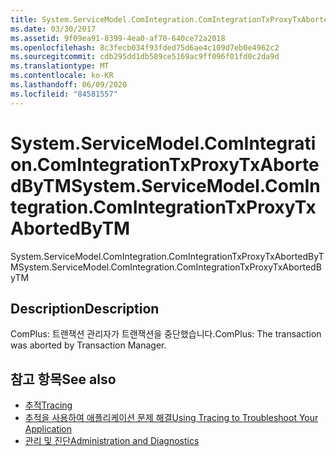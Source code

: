 ```yaml
---
title: System.ServiceModel.ComIntegration.ComIntegrationTxProxyTxAbortedByTM
ms.date: 03/30/2017
ms.assetid: 9f09ea91-8399-4ea0-af70-640ce72a2018
ms.openlocfilehash: 8c3fecb034f93fded75d6ae4c109d7eb0e4962c2
ms.sourcegitcommit: cdb295dd1db589ce5169ac9ff096f01fd0c2da9d
ms.translationtype: MT
ms.contentlocale: ko-KR
ms.lasthandoff: 06/09/2020
ms.locfileid: "84581557"
---
```

# <a name="systemservicemodelcomintegrationcomintegrationtxproxytxabortedbytm"></a><span data-ttu-id="471aa-102">System.ServiceModel.ComIntegration.ComIntegrationTxProxyTxAbortedByTM</span><span class="sxs-lookup"><span data-stu-id="471aa-102">System.ServiceModel.ComIntegration.ComIntegrationTxProxyTxAbortedByTM</span></span>
<span data-ttu-id="471aa-103">System.ServiceModel.ComIntegration.ComIntegrationTxProxyTxAbortedByTM</span><span class="sxs-lookup"><span data-stu-id="471aa-103">System.ServiceModel.ComIntegration.ComIntegrationTxProxyTxAbortedByTM</span></span>  
  
## <a name="description"></a><span data-ttu-id="471aa-104">Description</span><span class="sxs-lookup"><span data-stu-id="471aa-104">Description</span></span>  
 <span data-ttu-id="471aa-105">ComPlus: 트랜잭션 관리자가 트랜잭션을 중단했습니다.</span><span class="sxs-lookup"><span data-stu-id="471aa-105">ComPlus: The transaction was aborted by Transaction Manager.</span></span>  
  
## <a name="see-also"></a><span data-ttu-id="471aa-106">참고 항목</span><span class="sxs-lookup"><span data-stu-id="471aa-106">See also</span></span>

- [<span data-ttu-id="471aa-107">추적</span><span class="sxs-lookup"><span data-stu-id="471aa-107">Tracing</span></span>](index.md)
- [<span data-ttu-id="471aa-108">추적을 사용하여 애플리케이션 문제 해결</span><span class="sxs-lookup"><span data-stu-id="471aa-108">Using Tracing to Troubleshoot Your Application</span></span>](using-tracing-to-troubleshoot-your-application.md)
- [<span data-ttu-id="471aa-109">관리 및 진단</span><span class="sxs-lookup"><span data-stu-id="471aa-109">Administration and Diagnostics</span></span>](../index.md)
